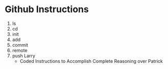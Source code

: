 # Github Instructions

 1. ls
 2. cd
 3. init
 4. add
 5. commit
 6. remote
 7. push
    Larry
    - Coded Instructions to Accomplish Complete Reasoning over Patrick

